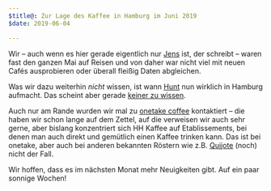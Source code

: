 ```yaml
---
$title@: Zur Lage des Kaffee in Hamburg im Juni 2019
$date: 2019-06-04

---
```

Wir – auch wenn es hier gerade eigentlich nur [Jens](https://meiert.com/) ist, der schreibt – waren fast den ganzen Mai auf Reisen und von daher war nicht viel mit neuen Cafés ausprobieren oder überall fleißig Daten abgleichen.

Was wir dazu weiterhin _nicht_ wissen, ist wann [Hunt]([url('/content/roasters/hunt.md')]) nun wirklich in Hamburg aufmacht. Das scheint aber gerade [keiner zu wissen](https://www.facebook.com/Huntcoffeeroasters/photos/a.949397321799553/2708997802506154/).

Auch nur am Rande wurden wir mal zu [onetake coffee](https://www.onetake.coffee/) kontaktiert – die haben wir schon lange auf dem Zettel, auf die verweisen wir auch sehr gerne, aber bislang konzentriert sich HH Kaffee auf Etablissements, bei denen man auch direkt und gemütlich einen Kaffee trinken kann. Das ist bei onetake, aber auch bei anderen bekannten Röstern wie z.B. [Quijote](https://www.quijote-kaffee.de/) (noch) nicht der Fall.

Wir hoffen, dass es im nächsten Monat mehr Neuigkeiten gibt. Auf ein paar sonnige Wochen!